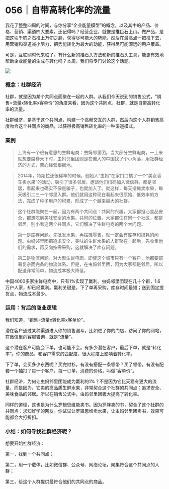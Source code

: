 # 056｜自带高转化率的流量

我花了整整四周的时间，与你分享“企业能量模型”的概念，以及其中的产品、价格、营销、渠道四大要素。还记得吗？经营企业，就像是推巨石上山。做产品，是把这块千钧之石推上万仞之巅，获得尽可能大的势能，然后在最高点一把推下去，用营销和渠道减小阻力，把势能转化为最大的动能，获得尽可能深远的用户覆盖。

可是，互联网时代来临了。有什么新的推石头方法和新的推石头工具，能更有效地帮助企业能量的生成与转化吗？本周，我们将专门讨论这个话题。

![](../img/5712d1ba54342ed8daf1067d3454258a.jpg)

### 概念：社群经济

社群，就是因为某个共同点而聚在一起的人群。从我们今天说到的销售公式，“销售=流量x转化率x客单价”的角度来看，因为这个共同点，社群，就是自带高转化率的流量。

社群经济，是基于这个共同点，构建一个高频交互的人群，然后向这个人群销售高度吻合这个共同点的商品，以获得极高销售转化率的一种渠道模式。

### 案例

> 上海有一个很有意思的生鲜电商：虫妈邻里团。当大部分生鲜电商，一上来就想要席卷天下时，虫妈邻里团则是在偌大的中国找了个小角落，用社群经济的方式，苦心经营根据地。

> 2014年，特斯拉还很稀罕的时候，创始人“虫妈”在家门口搞了一个“美女香车卖水果”的活动，吸引了很多邻居，邀请他们扫码加入微信群。都是邻居，看起来也确实不像是骗子，也就加入了。就这样，每天摆摊卖水果，每天吸引二三十个邻里入群。他们就用这种现在看起来很原始、低效率的方法，完成了种子用户的积累，形成了一个越来越大的社群。

> 这个社群能聚在一起，因为有两个共同点：共同的兴趣，大家都担心食品安全，都想吃到美味安全的水果。共同的位置，大家都住在同一个社区，都是邻居。别小看这两个共同点，它们解决了生鲜电商的两个大问题。

> 第一是库存问题。先批发水果，再摆摊零售，就一定会有库存和损耗的问题。虫妈邻里团把追求安全、美味的生鲜水果的人群聚在一起后，先收集他们的需求，再反向按需采购，这就解决了库存问题。

> 第二是物流问题。对大型生鲜电商，即使这个城市只有一个客户，他都要部署复杂而完备的物流体系。但是，在虫妈邻里团，因为大家都是邻居，所以配送非常简单，物流成本极大降低。

中国4000多家生鲜电商中，只有1%实现了赢利。虫妈邻里团现在几十个群，1.6万户人家，却已经赢利。赢利关键是，下了单再采购，库存时间最短；送到固定提货点，物流成本最少。

### 运用：背后的商业逻辑

我们知道，“销售=流量x转化率x客单价”。

潜在客户通过某种渠道进入你的销售漏斗，比如进了你的门店，访问了你的网站，在微信里向客服咨询，就是“流量”。

这个潜在客户可能会下单，也可能不会。有多少潜在客户，最后下单，就是“转化率”。你的商品，和客户需求的匹配度，很大程度上影响着转化率。

下了单，会买多少东西呢？买完衬衫，有没有搭配一条领带？买了领带，有没有配套一个袖扣？每一个客户，每一订单，消费的价格，叫做“客单价”。

社群经济，为何让虫妈邻里团能成为赢利的1%？不是因为它比天猫有更大的流量，而是因为，它卖的高品质生鲜水果，非常契合这个社群的共同点：追求安全、美味食品的邻居。所以在销售公式中，虫妈邻里团极大提高了转化率。

同样的道理，这也是为什么罗辑思维能卖书。因为罗胖卖的书，契合了这个社群的共同点：求知好学的网友。你试试让罗辑思维卖水果，让虫妈邻里团卖书，效果可能都会大打折扣。

### 小结：如何寻找社群经济呢？

想要开始社群经济：

第一，找到一个共同点；

第二，用一个载体，比如微信群、公众号、网络论坛，聚集符合这个共同点的人群；

第三，给这个人群提供最符合他们的共同点的商品。